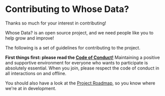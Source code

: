 
# Contributing to Whose Data?
Thanks so much for your interest in contributing!

Whose Data? is an open source project, and we need people like you to help grow and improve! 

The following is a set of guidelines for contributing to the project.

**First things first: please read the [Code of Conduct!](https://github.com/samanthaburton/whose_data/blob/master/CODE_OF_CONDUCT.md)** Maintaining a positive and supportive environment for everyone who wants to participate is absolutely essential. When you join, please respect the code of conduct in all interactions on and offline.

You should also have a look at the [Project Roadmap](https://github.com/samanthaburton/whose_data/issues/19), so you know where we're at in development. 





